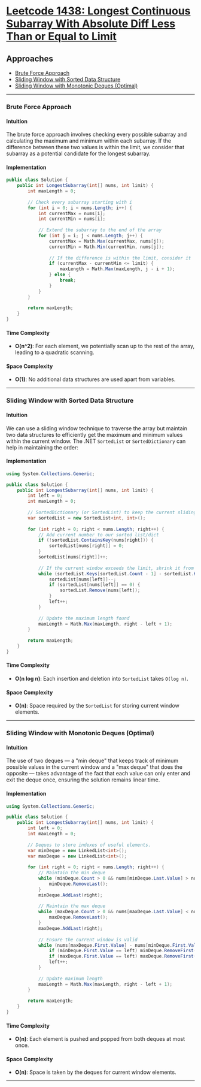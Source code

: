 # [Leetcode 1438: Longest Continuous Subarray With Absolute Diff Less Than or Equal to Limit](https://leetcode.com/problems/longest-continuous-subarray-with-absolute-diff-less-than-or-equal-to-limit/)

## Approaches
- [Brute Force Approach](#brute-force-approach)
- [Sliding Window with Sorted Data Structure](#sliding-window-with-sorted-data-structure)
- [Sliding Window with Monotonic Deques (Optimal)](#sliding-window-with-monotonic-deques-optimal)

---

### Brute Force Approach

#### Intuition
The brute force approach involves checking every possible subarray and calculating the maximum and minimum within each subarray. If the difference between these two values is within the limit, we consider that subarray as a potential candidate for the longest subarray.

#### Implementation

```csharp
public class Solution {
    public int LongestSubarray(int[] nums, int limit) {
        int maxLength = 0;
        
        // Check every subarray starting with i
        for (int i = 0; i < nums.Length; i++) {
            int currentMax = nums[i];
            int currentMin = nums[i];
            
            // Extend the subarray to the end of the array
            for (int j = i; j < nums.Length; j++) {
                currentMax = Math.Max(currentMax, nums[j]);
                currentMin = Math.Min(currentMin, nums[j]);
                
                // If the difference is within the limit, consider it
                if (currentMax - currentMin <= limit) {
                    maxLength = Math.Max(maxLength, j - i + 1);
                } else {
                    break;
                }
            }
        }
        
        return maxLength;
    }
}
```

#### Time Complexity
- **O(n^2)**: For each element, we potentially scan up to the rest of the array, leading to a quadratic scanning.

#### Space Complexity
- **O(1)**: No additional data structures are used apart from variables.

---

### Sliding Window with Sorted Data Structure

#### Intuition
We can use a sliding window technique to traverse the array but maintain two data structures to efficiently get the maximum and minimum values within the current window. The .NET `SortedList` or `SortedDictionary` can help in maintaining the order:

#### Implementation

```csharp
using System.Collections.Generic;

public class Solution {
    public int LongestSubarray(int[] nums, int limit) {
        int left = 0;
        int maxLength = 0;
        
        // SortedDictionary (or SortedList) to keep the current sliding window elements sorted
        var sortedList = new SortedList<int, int>();
        
        for (int right = 0; right < nums.Length; right++) {
            // Add current number to our sorted list/dict
            if (!sortedList.ContainsKey(nums[right])) {
                sortedList[nums[right]] = 0;
            }
            sortedList[nums[right]]++;
            
            // If the current window exceeds the limit, shrink it from the left
            while (sortedList.Keys[sortedList.Count - 1] - sortedList.Keys[0] > limit) {
                sortedList[nums[left]]--;
                if (sortedList[nums[left]] == 0) {
                    sortedList.Remove(nums[left]);
                }
                left++;
            }
            
            // Update the maximum length found
            maxLength = Math.Max(maxLength, right - left + 1);
        }
        
        return maxLength;
    }
}
```

#### Time Complexity
- **O(n log n)**: Each insertion and deletion into `SortedList` takes `O(log n)`.

#### Space Complexity
- **O(n)**: Space required by the `SortedList` for storing current window elements.

---

### Sliding Window with Monotonic Deques (Optimal)

#### Intuition
The use of two deques — a "min deque" that keeps track of minimum possible values in the current window and a "max deque" that does the opposite — takes advantage of the fact that each value can only enter and exit the deque once, ensuring the solution remains linear time.

#### Implementation

```csharp
using System.Collections.Generic;

public class Solution {
    public int LongestSubarray(int[] nums, int limit) {
        int left = 0;
        int maxLength = 0;
        
        // Deques to store indexes of useful elements.
        var minDeque = new LinkedList<int>();
        var maxDeque = new LinkedList<int>();
        
        for (int right = 0; right < nums.Length; right++) {
            // Maintain the min deque
            while (minDeque.Count > 0 && nums[minDeque.Last.Value] > nums[right]) {
                minDeque.RemoveLast();
            }
            minDeque.AddLast(right);
            
            // Maintain the max deque
            while (maxDeque.Count > 0 && nums[maxDeque.Last.Value] < nums[right]) {
                maxDeque.RemoveLast();
            }
            maxDeque.AddLast(right);
            
            // Ensure the current window is valid
            while (nums[maxDeque.First.Value] - nums[minDeque.First.Value] > limit) {
                if (minDeque.First.Value == left) minDeque.RemoveFirst();
                if (maxDeque.First.Value == left) maxDeque.RemoveFirst();
                left++;
            }
            
            // Update maximum length
            maxLength = Math.Max(maxLength, right - left + 1);
        }
        
        return maxLength;
    }
}
```

#### Time Complexity
- **O(n)**: Each element is pushed and popped from both deques at most once.

#### Space Complexity
- **O(n)**: Space is taken by the deques for current window elements.

---

